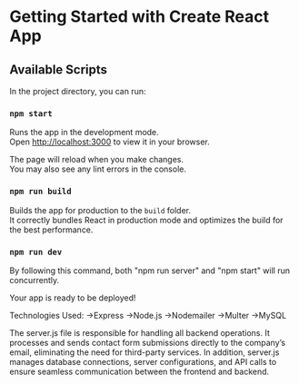 # Getting Started with Create React App

## Available Scripts

In the project directory, you can run:

### `npm start`

Runs the app in the development mode.\
Open [http://localhost:3000](http://localhost:3000) to view it in your browser.

The page will reload when you make changes.\
You may also see any lint errors in the console.

### `npm run build`

Builds the app for production to the `build` folder.\
It correctly bundles React in production mode and optimizes the build for the best performance.

### `npm run dev`

By following this command, both "npm run server" and "npm start" will run concurrently.

Your app is ready to be deployed!

Technologies Used:
->Express
->Node.js
->Nodemailer
->Multer
->MySQL

The server.js file is responsible for handling all backend operations. It processes and sends contact form submissions directly to the company’s email, eliminating the need for third-party services. In addition, server.js manages database connections, server configurations, and API calls to ensure seamless communication between the frontend and backend.
